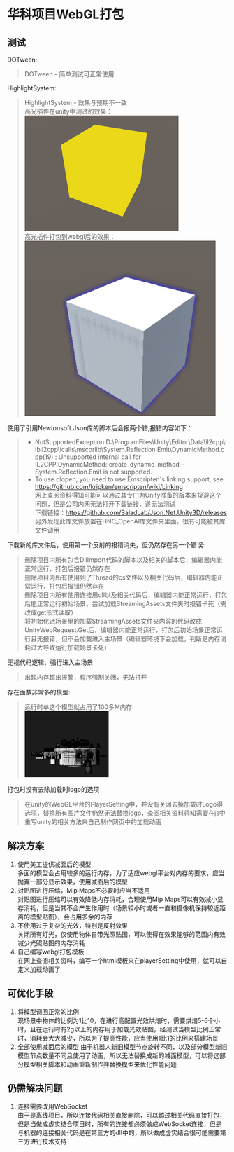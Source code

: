 # 华科项目WebGL打包

## 测试  

DOTween:  

>DOTween - 简单测试可正常使用  

HighlightSystem:  

>HighlightSystem - 效果与预期不一致  
>高光插件在unity中测试的效果：  
>![高光插件在unity中测试的效果](高光插件在unity中测试的效果.png)  
>高光插件打包到webgl后的效果：  
>![高光插件在unity中测试的效果](高光插件打包到webgl后的效果.png)

使用了引用Newtonsoft.Json库的脚本后会报两个错,报错内容如下：

>* NotSupportedException:D:\ProgramFiles\Unity\Editor\Data\il2cpp\libil2cpp\icalls\mscorlib\System.Reflection.Emit\DynamicMethod.cpp(19) : Unsupported internal call for IL2CPP:DynamicMethod::create_dynamic_method - System.Reflection.Emit is not supported.  
>* To use dlopen, you need to use Emscripten's linking support, see <https://github.com/kripken/emscripten/wiki/Linking>  
>网上查阅资料得知可能可以通过其专门为Unity准备的版本来规避这个问题，但是公司内网无法打开下载链接，遂无法测试  
>下载链接：<https://github.com/SaladLab/Json.Net.Unity3D/releases>  
>另外发现此库文件放置在HNC_OpenAI库文件夹里面，很有可能被其库文件调用  

下载新的库文件后，使用第一个反射的报错消失，但仍然存在另一个错误:  

>删除项目内所有包含DllImport代码的脚本以及相关的脚本后，编辑器内能正常运行，打包后报错仍然存在  
>删除项目内所有使用到了Thread的cs文件以及相关代码后，编辑器内能正常运行，打包后报错仍然存在  
>删除项目内所有使用连接用dll以及相关代码后，编辑器内能正常运行，打包后能正常运行初始场景，尝试加载StreamingAssets文件夹时报错卡死（需改成get形式读取）  
>将初始化话场景里的加载StreamingAssets文件夹内容的代码改成UnityWebRequest.Get后，编辑器内能正常运行，打包后初始场景正常运行且无报错，但不会加载进入主场景（编辑器环境下会加载，判断是内存消耗过大导致运行加载场景卡死）  

无视代码逻辑，强行进入主场景

>出现内存超出报警，程序强制关闭，无法打开

存在面数非常多的模型:  

>运行时单这个模型就占用了100多M内存:  
>![面数非常多的模型](面数非常多的模型.png)

打包时没有去除加载时logo的选项
>在unity的WebGL平台的PlayerSetting中，并没有关闭去掉加载时Logo得选项，替换所有图片文件仍然无法替换logo，查阅相关资料得知需要在js中重写unity的相关方法来自己制作网页中的加载动画

## 解决方案  

1. 使用美工提供减面后的模型  
多面的模型会占用较多的运行内存，为了适应webgl平台对内存的要求，应当抛弃一部分显示效果，使用减面后的模型  
2. 对贴图进行压缩，Mip Maps不必要时应当不适用  
对贴图进行压缩可以有效降低内存消耗，合理使用Mip Maps可以有效减小显存消耗，但是当其不会产生作用时（场景较小时或者一直和摄像机保持较近距离的模型贴图），会占用多余的内存
3. 不使用过于复杂的光效，特别是反射效果  
关闭所有灯光，仅使用物体自带光照贴图，可以使得在效果能够的范围内有效减少光照贴图的内存消耗
4. 自己编写webgl打包模板  
在网上查阅相关资料，编写一个html模板来在playerSetting中使用，就可以自定义加载动画了

## 可优化手段  

1. 将模型调回正常的比例  
现场景中物体的比例为1比10，在进行高配置光效烘焙时，需要烘焙5-6个小时，且在运行时有2g以上的内存用于加载光效贴图，经测试当模型比例正常时，消耗会大大减少，所以为了提高性能，应当使用1比1的比例来搭建场景
2. 全部使用减面后的模型
由于机器人新旧模型节点旋转不同，以及部分模型新旧模型节点数量不同且使用了动画，所以无法替换成新的减面模型，可以将这部分模型相关脚本和动画重新制作并替换模型来优化性能问题

## 仍需解决问题  

1. 连接需要改用WebSocket  
由于是离线项目，所以连接代码相关直接删除，可以越过相关代码直接打包，但是当做成虚实结合项目时，所有的连接都必须做成WebSocket连接，但是与机器的连接相关代码是在第三方的dll中的，所以做成虚实结合很可能需要第三方进行技术支持
